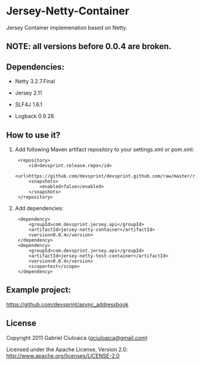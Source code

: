 Jersey-Netty-Container
======================

Jersey Container implemenation based on Netty.

NOTE: all versions before 0.0.4 are broken.
-------------------------------------------


Dependencies:
-------------


*  Netty 3.2.7.Final

*  Jersey 2.11

*  SLF4J 1.6.1

*  Logback 0.9.28 


How to use it?
--------------

1. Add following Maven artifact repository to your settings.xml or pom.xml:
		
		<repository>
			<id>devsprint.release.repo</id>
			<url>https://github.com/devsprint/devsprint.github.com/raw/master/releases/</url>
			<snapshots>
				<enabled>false</enabled>
			</snapshots>
		</repository>

2. Add dependencies:

		<dependency>
			<groupId>com.devsprint.jersey.api</groupId>
			<artifactId>jersey-netty-container</artifactId>
			<version>0.0.4</version>
		</dependency>
		<dependency>
			<groupId>com.devsprint.jersey.api</groupId>
			<artifactId>jersey-netty-test-container</artifactId>
			<version>0.0.4</version>
			<scope>test</scope>
		</dependency>

Example project:
----------------

https://github.com/devsprint/async_addressbook


License
---------------------

Copyright 2011 Gabriel Ciuloaica (gciuloaica@gmail.com)

Licensed under the Apache License, Version 2.0: http://www.apache.org/licenses/LICENSE-2.0
